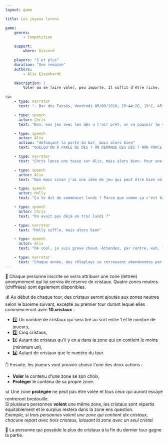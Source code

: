```yaml
---
layout: game

title: Les joyaux lurons

game:
    genres:
        - Compétition

    support:
        where: Discord

    players: "2 et plus"
    duration: "Une semaine"
    authors:
        - Alix Eisenhardt

    description: |
        Voler ou se faire voler, peu importe. Il suffit d'être riche.

rp:
    - type: narrator
      text: "- Bar des Tassés, Vendredi 05/09/2020, 15:44:28, 19°C, 45°53'57.4\"N 6°07'53.2\"E -"

    - type: speech
      actor: Chris
      text: "Bon, mon jeu avec les dés a l'air prêt, on va pouvoir le sortir de la béta."

    - type: speech
      actor: Alix
      action: "défonçant la porte du bar, mais alors bien"
      text: "QUELQU'UN A PARLÉ DE DÉS ? ON DEMANDE DES DÉS ? NON PARCE QUE MOI J'AIME BIEN LES DÉS C'EST TROP BIEN ON PEUT FAIRE PLEIN DE JEUX AVEC ET PUIS MÊME QUE..."

    - type: narrator
      text: "Chris lance une tasse sur Alix, mais alors bien. Pour une fois qu'il arrive à viser"

    - type: speech
      actor: Alix
      text: "Non mais sinon j'ai une idée de jeu qui peut être bien où il faut voler des trucs aux gens et tout donc ça peut être rigolo et faire du drama donc on va bien rigoler en les regardant jouer."

    - type: speech
      actor: Holly
      text: "Ça te dit de commencer lundi ? Parce que comme ça c'est bien, tu fais ton animation, ça te fait plaisir, les gens jouent..."

    - type: speech
      actor: Chris
      text: "On avait pas déjà un truc lundi ?"

    - type: narrator
      text: "Holly siffle, mais alors bien"

    - type: speech
      actor: Alix
      text: "Ok cool, je suis grave chaud. Attendez, par contre, euh, là, ça veut dire que je dois faire du RP ?"

    - type: narrator
      text: "Chaque année, des rôleplays se retrouvent abandonnées par leurs propriétaires. Salauds. Si vous voyez un rôleplay abandonné, faites un don. Lequel ? J'en sais rien, moi, vous êtes assez grands pour prendre des décisions, non ? Faites juste un don, de toute façon la Délégation vérifiera jamais."
---
```


📘 Chaque personne inscrite se verra attribuer une zone (lettrée) anonymement qui lui servira de réserve de cristaux. Quatre zones neutres (chiffrées) sont également disponibles.

💰 Au début de chaque tour, des cristaux seront ajoutés aux zones neutres selon le barème suivant, excepté au premier tour durant lequel elles commenceront avec **10 cristaux** :  
- 1️⃣ Un nombre de cristaux qui sera tiré au sort entre 1 et le nombre de joueurs,  
- 2️⃣ Cinq cristaux,  
- 3️⃣ Autant de cristaux qu'il y en a dans la zone qui en contient le moins (minimum un),  
- 4️⃣ Autant de cristaux que le numéro du tour.

✋ Ensuite, les joueurs vont pouvoir choisir l'une des deux actions :
- **Voler** le contenu d'une zone se son choix,  
- **Protéger** le contenu de sa propre zone.

📊 Une zone **protégée** ne peut pas être volée et tous ceux qui auront essayé rentreront bredouille.  
Si plusieurs personnes **volent** une même zone, les cristaux sont répartis équitablement et le surplus restera dans la zone ens question.  
*Exemple, si trois personnes volent une zone qui contient dix cristaux, chacune repart avec trois cristaux, laissant la zone avec un seul cristal.*

👑 La personne qui possède le plus de cristaux à la fin du dernier tour gagne la partie.
